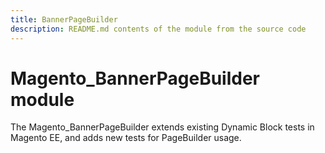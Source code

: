 ```yaml
---
title: BannerPageBuilder
description: README.md contents of the module from the source code
---
```


# Magento_BannerPageBuilder module

The Magento_BannerPageBuilder extends existing Dynamic Block tests in Magento EE, and adds new tests for PageBuilder usage.
